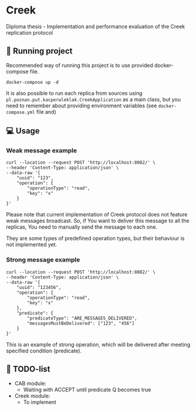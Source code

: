 # Creek

Diploma thesis - Implementation and performance evaluation of the Creek replication protocol

## 🏃 Running project

Recommended way of running this project is to use provided docker-compose file.
```shell
docker-compose up -d
```
It is also possible to run each replica from sources using
`pl.poznan.put.kacperwleklak.CreekApplication` as a main class, but you need to remember
about providing environment variables (see `docker-compose.yml` file and)

## 💻 Usage

### Weak message example
```shell
curl --location --request POST 'http://localhost:8082/' \
--header 'Content-Type: application/json' \
--data-raw '{
    "uuid": "123",
    "operation": {
        "operationType": "read",
        "key": "x"
    }
}'
```
Please note that current implementation of Creek protocol does not feature weak messages
broadcast. So, if You want to deliver this message to all the replicas, You need to manually
send the message to each one.

They are some types of predefined operation types, but their behaviour is not implemented
yet.

### Strong message example
```shell
curl --location --request POST 'http://localhost:8082/' \
--header 'Content-Type: application/json' \
--data-raw '{
    "uuid": "123456",
    "operation": {
        "operationType": "read",
        "key": "x"
    },
    "predicate": {
        "predicateType": "ARE_MESSAGES_DELIVERED",
        "messagesMustBeDelivered": ["123", "456"]
    }
}'
```
This is an example of strong operation, which will be delivered after meeting specified condition
(predicate).

## 📝 TODO-list
* CAB module:
  * Waiting with ACCEPT until predicate Q becomes true
* Creek module:
  * To implement